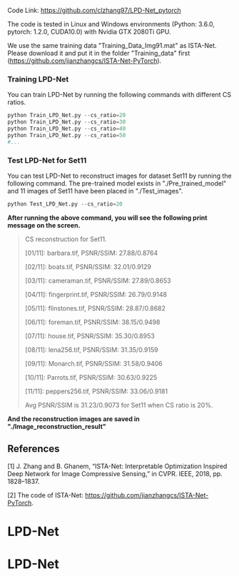 Code Link: https://github.com/clzhang97/LPD-Net_pytorch

The code is tested in Linux and Windows environments (Python: 3.6.0, pytorch: 1.2.0, CUDA10.0) with Nvidia GTX 2080Ti GPU. 

We use the same training data "Training_Data_Img91.mat" as ISTA-Net. Please download it and put it in the folder "Training_data" first (https://github.com/jianzhangcs/ISTA-Net-PyTorch).

### Training LPD-Net 

You can train LPD-Net by running the following commands with different CS ratios.

```python
python Train_LPD_Net.py --cs_ratio=20
python Train_LPD_Net.py --cs_ratio=30
python Train_LPD_Net.py --cs_ratio=40
python Train_LPD_Net.py --cs_ratio=50
#...
```

### Test LPD-Net for Set11

You can test LPD-Net to reconstruct images for dataset Set11 by running the following command. The pre-trained model exists in "./Pre_trained_model" and 11 images of Set11 have been placed in "./Test_images".

```python
python Test_LPD_Net.py --cs_ratio=20
```

**After running the above command, you will see the following print message on the screen.**

> CS reconstruction for Set11.
> 
> \[01/11]: barbara.tif, PSNR/SSIM:  27.88/0.8764
> 
> \[02/11]: boats.tif, PSNR/SSIM:  32.01/0.9129
> 
> \[03/11]: cameraman.tif, PSNR/SSIM:  27.89/0.8653
> 
> \[04/11]: fingerprint.tif, PSNR/SSIM:  26.79/0.9148
> 
> \[05/11]: flinstones.tif, PSNR/SSIM:  28.87/0.8682
> 
> \[06/11]: foreman.tif, PSNR/SSIM:  38.15/0.9498
> 
> \[07/11]: house.tif, PSNR/SSIM:  35.30/0.8953
> 
> \[08/11]: lena256.tif, PSNR/SSIM:  31.35/0.9159
> 
> \[09/11]: Monarch.tif, PSNR/SSIM:  31.58/0.9406
> 
> \[10/11]: Parrots.tif, PSNR/SSIM:  30.63/0.9225
> 
> \[11/11]: peppers256.tif, PSNR/SSIM:  33.06/0.9181
> 
> Avg PSNR/SSIM is 31.23/0.9073 for Set11 when CS ratio is 20%.

**And the reconstruction images are saved in "./Image_reconstruction_result"**

## References

[1] J. Zhang and B. Ghanem, “ISTA-Net: Interpretable Optimization Inspired Deep Network for Image Compressive Sensing,” in CVPR. IEEE, 2018, pp. 1828–1837.

[2] The code of ISTA-Net: https://github.com/jianzhangcs/ISTA-Net-PyTorch. 





# LPD-Net
# LPD-Net
